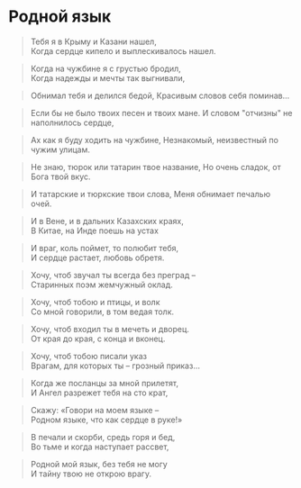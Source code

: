# Родной язык 

> Тебя я в Крыму и Казани нашел,  
Когда сердце кипело и выплескивалось нашел.

> Когда на чужбине я с грустью бродил,  
Когда надежды и мечты так выгнивали,

> Обнимал тебя и делился бедой,
Красивым словов себя поминав…

> Если бы не было твоих песен и твоих мане.
И словом "отчизны" не наполнилось сердце,

> Ах как я буду ходить на чужбине,
Незнакомый, неизвестный по чужим улицам.

> Не знаю, тюрок или татарин твое название,
Но очень сладок, от Бога твой вкус.

> И татарские и тюркские твои слова,
Меня обнимает печалью очей.

> И в Вене, и в дальних Казахских краях,  
В Китае, на Инде поешь на устах

> И враг, коль поймет, то полюбит тебя,  
И сердце растает, любовь обретя.

> Хочу, чтоб звучал ты всегда без преград –  
Старинных поэм жемчужный оклад.

> Хочу, чтоб тобою и птицы, и волк  
Со мной говорили, в том ведая толк.

> Хочу, чтоб входил ты в мечеть и дворец.  
От края до края, с конца и вконец.

> Хочу, чтоб тобою писали указ  
Врагам, для которых ты – грозный приказ…

> Когда же посланцы за мной прилетят,  
И Ангел разрежет тебя на сто крат,

> Скажу: «Говори на моем языке –  
Родном языке, что как сердце в руке!»

> В печали и скорби, средь горя и бед,  
Во тьме и когда наступает рассвет,

> Родной мой язык, без тебя не могу  
И тайну твою не открою врагу.
